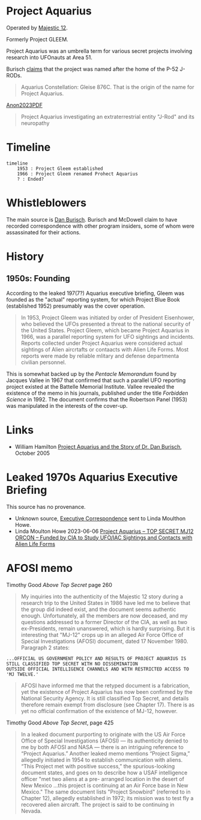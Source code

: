 # Project Aquarius

Operated by [Majestic 12](../organisations/mj12.md).

Formerly Project GLEEM.

Project Aquarius was an umbrella term for various secret projects involving research into UFOnauts at Area 51.

Burisch [claims](https://web.archive.org/web/20210925062617/https://paolaharris.com/home-page/interview-with-micro-biologist-dr-dan-burisch) that the project was named after the home of the P-52 J-RODs.

> Aquarius Constellation: Gleise 876C. That is the origin of the name for Project Aquarius.

[Anon2023PDF](https://archive.org/details/anon_pdf_from_markdown)
> Project Aquarius investigating an extraterrestrial entity "J-Rod" and its neuropathy

# Timeline

```mermaid
timeline
    1953 : Project Gleem established
    1966 : Project Gleem renamed Prohect Aquarius
    ? : Ended?
```

# Whistleblowers

The main source is [Dan Burisch](../people/burisch_dan.md). Burisch and McDowell claim to have recorded correspondence with other program insiders, some of whom were assassinated for their actions.

# History

## 1950s: Founding

According to the leaked 197(7?) Aquarius executive briefing, Gleem was founded as the "actual" reporting system, for which Project Blue Book (established 1952) presumably was the cover operation.

> In 1953, Project Gleem was initiated by order of President Eisenhower, who believed the UFOs presented a threat to the national security of the United States.
> Project Gleem, which became Project Aquarius in 1966, was a parallel reporting system for UFO sightings and incidents.
> Reports collected under Project Aquarius were considered actual sightings of Alien aircrtafts or contaacts with Alien Life Forms.
> Most reports were made by reliable mlitary and defense departmenta civilian personnel.

This is somewhat backed up by the *Pentacle Memorandum* found by Jacques Vallee in 1967 that confirmed that such a parallel UFO reporting project existed at the Battelle Memorial Institute. Vallee revealed the existence of the memo in his journals, published under the title *Forbidden Science* in 1992. The document confirms that the Robertson Panel (1953) was manipulated in the interests of the cover-up.

# Links

- William Hamilton [Project Aquarius and the Story of Dr. Dan Burisch](https://web.archive.org/web/20061006012118/https://www.astrosciences.info/Aquarius.htm), October 2005

# Leaked 1970s Aquarius Executive Briefing

This source has no provenance.

- Unknown source, [Executive Correspondence](https://archive.org/details/project-aquarius-11-pages/page/n5/mode/2up) sent to Linda Moulthon Howe.
- Linda Moulton Howe 2023-06-06 [Project Aquarius – TOP SECRET MJ12 ORCON – Funded by CIA to Study UFO/IAC Sightings and Contacts with Alien Life Forms](https://www.earthfiles.com/2022/06/06/project-aquarius-top-secret-mj12-orcon-funded-by-cia-to-study-ufo-iac-sightings-and-contacts-with-alien-life-forms/)

# AFOSI memo

Timothy Good *Above Top Secret* page 260
> My inquiries into the authenticity of the Majestic 12 story during a research trip to the United States in 1986 have led me to
> believe that the group did indeed exist, and the document seems authentic enough. Unfortunately, all the members are now deceased, and my
> questions addressed to a former Director of the CIA, as well as two ex-Presidents,
> remain unanswered, which is hardly surprising. But it is interesting that
> "MJ-12" crops up in an alleged Air Force Office of Special Investigations (AFOSI) document, dated 17 November
> 1980. Paragraph 2 states:

```
...OFFICIAL US GOVERNMENT POLICY AND RESULTS OF PROJECT AQUARIUS IS STILL CLASSIFIED TOP SECRET WITH NO DISSEMINATION
OUTSIDE OFFICIAL INTELLIGENCE CHANNELS AND WITH RESTRICTED ACCESS TO 'MJ TWELVE.'
```

> AFOSI have informed me that the retyped document is a fabrication, yet the existence of Project Aquarius has now been confirmed
> by the National Security Agency. It is still classified Top Secret, and details therefore remain exempt from disclosure (see Chapter
> 17). There is as yet no official confirmation of the existence of MJ-12, however.

Timothy Good *Above Top Secret*, page 425

> In a leaked document purporting to originate with the US Air Force Office
> of Special Investigations (AFOSI) — its authenticity denied to me by both
> AFOSI and NASA — there is an intriguing reference to “Project Aquarius.”
> Another leaked memo mentions “Project Sigma,” allegedly initiated in
> 1954 to establish communication with aliens. “This Project met with
> positive success,” the spurious-looking document states, and goes on to
> describe how a USAF intelligence officer "met two aliens at a pre-
> arranged location in the desert of New Mexico
> ...this project is continuing at an Air Force base in New Mexico." The same document lists
> "Project Snowbird" (referred to in Chapter 12), allegedly established in
> 1972; its mission was to test fly a recovered alien aircraft. The project
> is said to be continuing in Nevada.
